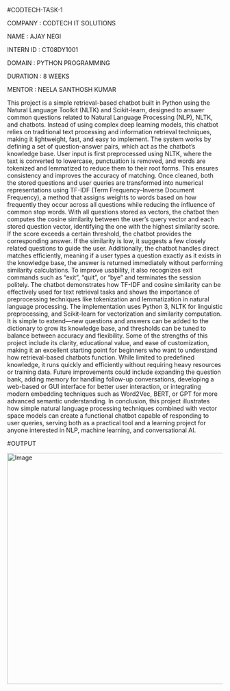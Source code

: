#CODTECH-TASK-1

COMPANY : CODTECH IT SOLUTIONS

NAME : AJAY NEGI

INTERN ID : CT08DY1001

DOMAIN : PYTHON PROGRAMMING

DURATION : 8 WEEKS

MENTOR : NEELA SANTHOSH KUMAR

This project is a simple retrieval-based chatbot built in Python using the Natural Language Toolkit (NLTK) and Scikit-learn, designed to answer common questions related to Natural Language Processing (NLP), NLTK, and chatbots. Instead of using complex deep learning models, this chatbot relies on traditional text processing and information retrieval techniques, making it lightweight, fast, and easy to implement. The system works by defining a set of question-answer pairs, which act as the chatbot’s knowledge base. User input is first preprocessed using NLTK, where the text is converted to lowercase, punctuation is removed, and words are tokenized and lemmatized to reduce them to their root forms. This ensures consistency and improves the accuracy of matching. Once cleaned, both the stored questions and user queries are transformed into numerical representations using TF-IDF (Term Frequency–Inverse Document Frequency), a method that assigns weights to words based on how frequently they occur across all questions while reducing the influence of common stop words. With all questions stored as vectors, the chatbot then computes the cosine similarity between the user’s query vector and each stored question vector, identifying the one with the highest similarity score. If the score exceeds a certain threshold, the chatbot provides the corresponding answer. If the similarity is low, it suggests a few closely related questions to guide the user. Additionally, the chatbot handles direct matches efficiently, meaning if a user types a question exactly as it exists in the knowledge base, the answer is returned immediately without performing similarity calculations. To improve usability, it also recognizes exit commands such as “exit”, “quit”, or “bye” and terminates the session politely. The chatbot demonstrates how TF-IDF and cosine similarity can be effectively used for text retrieval tasks and shows the importance of preprocessing techniques like tokenization and lemmatization in natural language processing. The implementation uses Python 3, NLTK for linguistic preprocessing, and Scikit-learn for vectorization and similarity computation. It is simple to extend—new questions and answers can be added to the dictionary to grow its knowledge base, and thresholds can be tuned to balance between accuracy and flexibility. Some of the strengths of this project include its clarity, educational value, and ease of customization, making it an excellent starting point for beginners who want to understand how retrieval-based chatbots function. While limited to predefined knowledge, it runs quickly and efficiently without requiring heavy resources or training data. Future improvements could include expanding the question bank, adding memory for handling follow-up conversations, developing a web-based or GUI interface for better user interaction, or integrating modern embedding techniques such as Word2Vec, BERT, or GPT for more advanced semantic understanding. In conclusion, this project illustrates how simple natural language processing techniques combined with vector space models can create a functional chatbot capable of responding to user queries, serving both as a practical tool and a learning project for anyone interested in NLP, machine learning, and conversational AI.


#OUTPUT

<img width="960" height="540" alt="Image" src="https://github.com/user-attachments/assets/8d7241fb-f9ce-4f25-8fb1-93da87f16d8e" />
